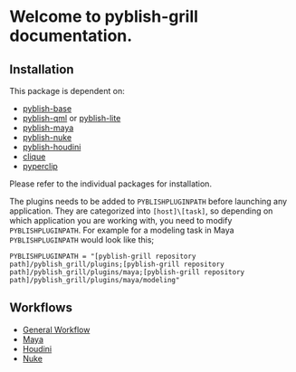 # Welcome to pyblish-grill documentation.

## Installation

This package is dependent on:

- [pyblish-base](https://github.com/pyblish/pyblish-base)
- [pyblish-qml](https://github.com/pyblish/pyblish-qml) or [pyblish-lite](https://github.com/pyblish/pyblish-lite)
- [pyblish-maya](https://github.com/pyblish/pyblish-maya)
- [pyblish-nuke](https://github.com/pyblish/pyblish-nuke)
- [pyblish-houdini](https://github.com/pyblish/pyblish-houdini)
- [clique](https://gitlab.com/4degrees/clique)
- [pyperclip](https://github.com/asweigart/pyperclip)

Please refer to the individual packages for installation.

The plugins needs to be added to ```PYBLISHPLUGINPATH``` before launching any application. They are categorized into ```[host]\[task]```, so depending on which application you are working with, you need to modify ```PYBLISHPLUGINPATH```. For example for a modeling task in Maya ```PYBLISHPLUGINPATH``` would look like this;

```
PYBLISHPLUGINPATH = "[pyblish-grill repository path]/pyblish_grill/plugins;[pyblish-grill repository path]/pyblish_grill/plugins/maya;[pyblish-grill repository path]/pyblish_grill/plugins/maya/modeling"
```

## Workflows

- [General Workflow](general_workflow.md)
- [Maya](maya.md)
- [Houdini](houdini.md)
- [Nuke](nuke.md)
